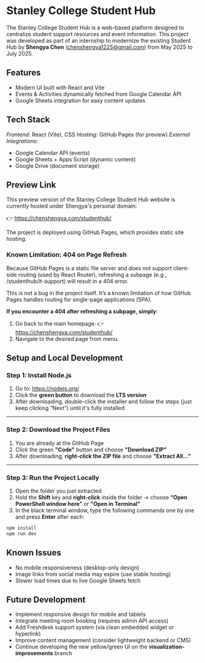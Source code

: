 # Stanley College Student Hub

The Stanley College Student Hub is a web-based platform designed to centralize student support resources and event information.
This project was developed as part of an internship to modernize the existing Student Hub by **Shengya Chen** (chenshengya1225@gmail.com) from May 2025 to July 2025.

## Features

- Modern UI built with React and Vite
- Events & Activities dynamically fetched from Google Calendar API
- Google Sheets integration for easy content updates

## Tech Stack

_Frontend_: React (Vite), CSS
_Hosting_: GitHub Pages (for preview)
_External Integrations_:

- Google Calendar API (events)
- Google Sheets + Apps Script (dynamic content)
- Google Drive (document storage)

## Preview Link

This preview version of the Stanley College Student Hub website is currently hosted under Shengya's personal domain:

👉 https://chenshengya.com/studenthub/

The project is deployed using GitHub Pages, which provides static site hosting.

### Known Limitation: 404 on Page Refresh

Because GitHub Pages is a static file server and does not support client-side routing (used by React Router), refreshing a subpage (e.g., /studenthub/it-support) will result in a 404 error.

This is not a bug in the project itself. It’s a known limitation of how GitHub Pages handles routing for single-page applications (SPA).

**If you encounter a 404 after refreshing a subpage, simply**:

1. Go back to the main homepage:
   👉 https://chenshengya.com/studenthub/
2. Navigate to the desired page from menu.

## Setup and Local Development

### Step 1: Install Node.js

1. Go to: https://nodejs.org/
2. Click the **green button** to download the **LTS version**
3. After downloading, double-click the installer and follow the steps (just keep clicking “Next”) until it's fully installed

---

### Step 2: Download the Project Files

1. You are already at the GitHub Page
2. Click the green **"Code"** button and choose **"Download ZIP"**
3. After downloading, **right-click the ZIP file** and choose **"Extract All..."**

---

### Step 3: Run the Project Locally

1. Open the folder you just extracted
2. Hold the **Shift** key and **right-click** inside the folder → choose **“Open PowerShell window here”** or **"Open in Terminal"**
3. In the black terminal window, type the following commands one by one and press **Enter** after each:

```bash
npm install
npm run dev
```

## Known Issues

- No mobile responsiveness (desktop-only design)
- Image links from social media may expire (use stable hosting)
- Slower load times due to live Google Sheets fetch

## Future Development

- Implement responsive design for mobile and tablets
- Integrate meeting room booking (requires admin API access)
- Add Freshdesk support system (via clean embedded widget or hyperlink)
- Improve content management (consider lightweight backend or CMS)
- Continue developing the new yellow/green UI on the **visualization-improvements** branch
